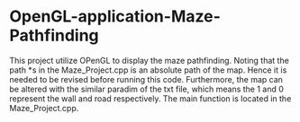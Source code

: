 # OpenGL-application-Maze-Pathfinding

This project utilize OPenGL to display the maze pathfinding. Noting that the path *s in the Maze_Project.cpp is an absolute path of the map. Hence it is needed to be revised before running this code. 
Furthermore, the map can be altered with the similar paradim of the txt file, which means the 1 and 0 represent the wall and road respectively.
The main function is located in the Maze_Project.cpp.
